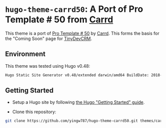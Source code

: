 # `hugo-theme-carrd50`: A Port of Pro Template # 50 from [Carrd](https://carrd.co)

This theme is a port of [Pro Template # 50](https://template50.carrd.co) by
[Carrd](https://caard.co). This forms the basis for the "Coming Soon" page for
[TinyDevCRM](https://tinydevcrm.com).

## Environment

This theme was tested using Hugo v0.48:

```bash
Hugo Static Site Generator v0.48/extended darwin/amd64 BuildDate: 2018-08-29T06:55:03Z
```

## Getting Started

- Setup a Hugo site by following [the Hugo "Getting Started"
  guide](https://gohugo.io/getting-started/).

- Clone this repository:

```bash
git clone https://github.com/yingw787/hugo-theme-carrd50.git themes/carrd50
```
